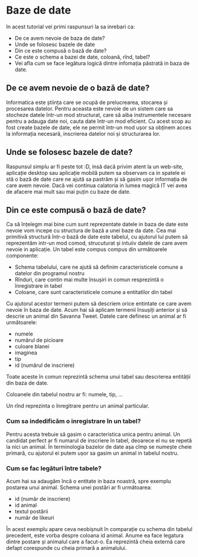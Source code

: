 # Baze de date

In acest tutorial vei primi raspunsuri la sa inrebari ca:

* De ce avem nevoie de baza de date?
* Unde se folosesc bazele de date
* Din ce este compusă o bază de date?
* Ce este o schema a bazei de date, coloană, rînd, tabel?
* Vei afla cum se face legătura logică dintre infomația păstrată in baza de date.

## De ce avem nevoie de o bază de date?

Informatica este știința care se ocupă de prelucrearea, stocarea și procesarea datelor. Pentru aceasta este nevoie de un sistem care sa stocheze datele într-un mod structurat, care să aiba instrumentele necesare pentru a adauga date noi, cauta date într-un mod eficient. Cu acest scop au fost create bazele de date, ele ne permit într-un mod ușor sa obținem acces la informația necesară, inscrierea datelor noi și structurarea lor.

## Unde se folosesc bazele de date?

Raspunsul simplu ar fi peste tot :D, insă dacă privim atent la un web-site, aplicație desktop sau aplicație mobilă putem sa observam ca in spatele ei stă o bază de date care ne ajută sa pastrăm și să gasim ușor informația de care avem nevoie. Dacă vei continua calatoria in lumea magică IT vei avea de afacere mai mult sau mai puțin cu baze de date.

## Din ce este compusă o bază de date?

Ca să înțelegm mai bine cum sunt reprezentate datele in baza de date este nevoie vom incepe cu structura de bază a unei baze da date. Cea mai primitivă structură într-o bază de date este tabelul, cu ajutorul lui putem să reprezentăm intr-un mod comod, strucuturat și intuiiv datele de care avem nevoie in aplicație. Un tabel este compus compus din următoarele componente:

* Schema tabelului, care ne ajută să definim caracteristicele comune a datelor din programul nostru
* Rînduri, care contin mai multe însușiri in comun resprezintă o înregistrare in tabel
* Coloane, care sunt caracteristicele comune a entitatilor din tabel

Cu ajutorul acestor termeni putem să descriem orice entintate ce care avem nevoie în baza de date. Acum hai să aplicam termenii însușiți anterior și să descrie un animal din Savanna Tweet. Datele care definesc un animal ar fi următoarele:

* numele
* numărul de picioare
* culoare blanei
* imaginea
* tip
* id \(numărul de inscriere\)

Toate aceste în comun reprezintă schema unui tabel sau descrierea entității din baza de date.

Coloanele din tabelul nostru ar fi: numele, tip, ...

Un rînd reprezinta o înregitrare pentru un animal particular.

### Cum sa indedificăm o inregistrare în un tabel?

Pentru acesta trebuie să gasim o caracteristica unica pentru animal. Un candidat perfect ar fi numarul de inscriere în tabel, deoarece el nu se repetă la nici un animal. În terminologia bazelor de date așa cîmp se numește cheie primară, cu ajutorul ei putem ușor sa gasim un animal in tabelul nostru.

### Cum se fac legături între tabele?

Acum hai sa adaugăm încă o entitate in baza noastră, spre exemplu postarea unui animal. Schema unei postări ar fi următoarea:

* id \(număr de inscriere\)
* id animal
* textul postării
* număr de likeuri

În acest exemplu apare ceva neobișnuit în comparație cu schema din tabelul precedent, este vorba despre coloana id animal. Anume ea face legatura dintre postare și animalul care a facut-o. Ea reprezintă cheia externă care defapt corespunde cu cheia primară a animalului.

